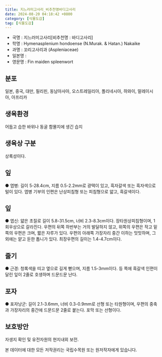```yaml
---
title: 지느러미고사리_비추천명바디고사리
date: 2024-08-20 04:18:42 +0800
category: [식물도감]
tag: [식물도감]
---
```




- 국명 : 지느러미고사리[비추천명 : 바디고사리]
- 학명 : Hymenasplenium hondoense (N.Murak. & Hatan.) Nakaike
- 과명 : 꼬리고사리과 (Aspleniaceae)
- 일본명 : 
- 영문명 : Fin maiden spleenwort


## 분포
일본, 중국, 대만, 필리핀, 동남아사아, 오스트레일리아, 폴리네시아, 하와이, 말레이시아, 아프리카
## 생육환경
어둡고 습한 바위나 동굴 함몰지에 생긴 습지 
## 생육상 구분
상록성이다. 
## 잎
● 엽병: 길이 5-28.4cm, 지름 0.5-2.2mm로 광택이 있고, 흑자갈색 또는 흑자색으로 털이 있다. 엽병 기부의 인편은 난상피침형 또는 피침형으로 얇고, 흑갈색이다. 
## 잎
● 엽신: 얇은 초질로 길이 5.8-31.5cm, 너비 2.3-8.3cm이다. 장타원상피침형이며, 1회우상으로 갈라진다. 우편의 뒤쪽 하반부는 거의 발달하지 않고, 위쪽의 우편은 작고 밑쪽의 우편은 크며, 짧은 자루가 있다. 우편의 아래쪽 가장자리 중간 이하는 밋밋하며, 그 외에는 얕고 둔한 톱니가 있다. 최장우편의 길이는 1.4-4.7cm이다.  
## 줄기
● 근경: 청록색을 띠고 옆으로 길게 뻗으며, 지름 1.5-3mm이다. 등 쪽에 흑갈색 인편이 달린 잎이 2줄로 호생하며 드문드문 난다. 
## 포자
● 포자낭군: 길이 2.1-3.6mm, 너비 0.3-0.9mm로 선형 또는 타원형이며, 우편의 중축과 가장자리의 중간에 드문드문 2줄로 붙는다. 포막 또는 선형이다. 
## 보호방안
자생지 확인 및 유전자원의 현지내외 보전.






본 데이터에 대한 모든 저작권리는 국립수목원 또는 원저작자에게 있습니다.
